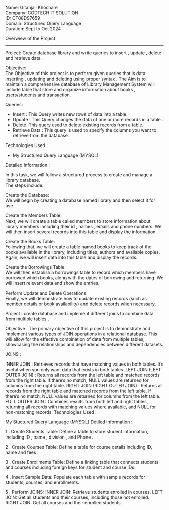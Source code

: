 Name: Gitanjali Khochare                                                                                                                                                           
Company: CODTECH IT SOLUTION                     
ID: CT08DS7659  
Domain: Structured Query Language                                                                                                                                                   
Duration: Sept to Oct 2024                                                                                                                                                            
  
Overwiew of the Project 
________________________________________________________________________________________________________________________________________________________________

Project: Create database library and write queries to insert , update , delete and retrieve data.

Objective:                                                                                                                                                                                
 The Objective of this project is to perform given queries that is data inserting , updating and deleting using proper syntax . The Aim is to maintain a comprehensive database of Library Management System will include table that store and organize information about books , users/students and transaction.  
 
Queries:                                                                                                                                                                                    
 - Insert :  This Query writes new rows of data into a table.                                                                                                                            
 - Update : This Query changes the data of one or more records in a table .                                                                                                                 
 - Delete :This query used to delete existing records from a table.                                                                                                                            
 - Retrieve Data : This query is used to specify the columns you want to retrieve from the database.

Technologies Used : 
- My Structured Query Language (MYSQL)

  
Detailed Information : 

 In this task, we will follow a structured process to create and manage a library database.                                                                                                
 The steps include:

Create the Database:                                                                                                                                                                     
 We will begin by creating a database named library and then select it for use.

Create the Members Table:                                                                                                                                                             
 Next, we will create a table called members to store information about library members including their id , names , emails and phone numbers.
 We will then insert several records into this table and display the information.

Create the Books Table:                                                                                                                                                           
 Following that, we will create a table named books to keep track of the books available in the library, including titles, authors and available copies.
 Again, we will insert data into this table and display the records.

Create the Borrowings Table:                                                                                                                                                               
 We will then establish a borrowings table to record which members have borrowed which books, along with the dates of borrowing and returning.
 We will insert relevant data and show the entries.

Perform Update and Delete Operations:                                                                                                                                              
 Finally, we will demonstrate how to update existing records (such as member details or book availability) and delete records when necessary.  







Project : create database and implement different joins to combine data from multiple tables .

Objective :
The primary objective of this project is to demonstrate and implement various types of JOIN operations in a relational database. This will allow for the effective combination of data from multiple tables, showcasing the relationships and dependencies between different datasets.

JOINS :

INNER JOIN : Retrieves records that have matching values in both tables. It’s useful when you only want data that exists in both tables.
LEFT JOIN (LEFT OUTER JOIN) : Returns all records from the left table and matched records from the right table. If there’s no match, NULL values are returned for columns from the right table.
RIGHT JOIN (RIGHT OUTER JOIN) : Returns all records from the right table and matched records from the left table. If there’s no match, NULL values are returned for columns from the left table.
FULL OUTER JOIN : Combines results from both left and right tables, returning all records with matching values where available, and NULL for non-matching records.
Technologies Used :

My Stuctured Query Language (MYSQL)
Detiled Information :

1 . Create Students Table:
Define a table to store student information, including ID , name , division , and Phone .

2 . Create Courses Table:
Define a table for course details including ID, name and fees .

3 . Create Enrollments Table:
Define a linking table that connects students and courses including foreign keys for student and course IDs.

4 . Insert Sample Data:
Populate each table with sample records for students, courses, and enrollments.

5 . Perform JOINS:
INNER JOIN: Retrieve students enrolled in courses.
LEFT JOIN: Get all students and their courses, including those not enrolled.
RIGHT JOIN: Get all courses and their enrolled students.
